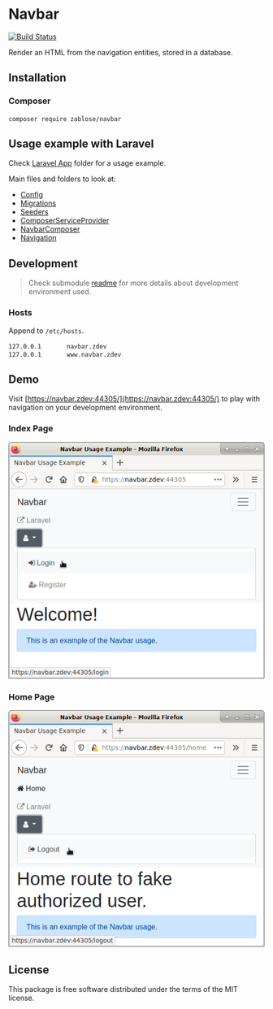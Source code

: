 # Navbar

[![Build Status](https://travis-ci.org/zablose/navbar.svg?branch=master)](https://travis-ci.org/zablose/navbar)

Render an HTML from the navigation entities, stored in a database.

## Installation

### Composer

    composer require zablose/navbar

## Usage example with Laravel

Check [Laravel App](./laravel) folder for a usage example.

Main files and folders to look at:
* [Config](./laravel/config/navbar.php)
* [Migrations](./laravel/database/migrations)
* [Seeders](./laravel/database/seeders)
* [ComposerServiceProvider](./laravel/app/Providers/ComposerServiceProvider.php)
* [NavbarComposer](./laravel/app/Http/ViewComposers/NavbarComposer.php)
* [Navigation](./laravel/app/Http/Navigation)

## Development

> Check submodule [readme](https://github.com/zablose/docker-damp/blob/master/readme.md) for more details about
> development environment used.

### Hosts

Append to `/etc/hosts`.

```
127.0.0.1       navbar.zdev
127.0.0.1       www.navbar.zdev
```

## Demo

Visit [https://navbar.zdev:44305/](https://navbar.zdev:44305/) to play with navigation on your development environment.

### Index Page

![](./readme/pictures/demo/index.png)

### Home Page

![](./readme/pictures/demo/home.png)

## License

This package is free software distributed under the terms of the MIT license.
